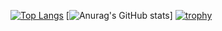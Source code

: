 [![Top Langs](https://github-readme-stats.vercel.app/api/top-langs/?username=nhtuan0700
)](https://github.com/anuraghazra/github-readme-stats)
[![Anurag's GitHub stats](https://github-readme-stats.vercel.app/api?username=nhtuan0700)]
[![trophy](https://github-profile-trophy.vercel.app/?username=nhtuan0700)](https://github.com/ryo-ma/github-profile-trophy)
